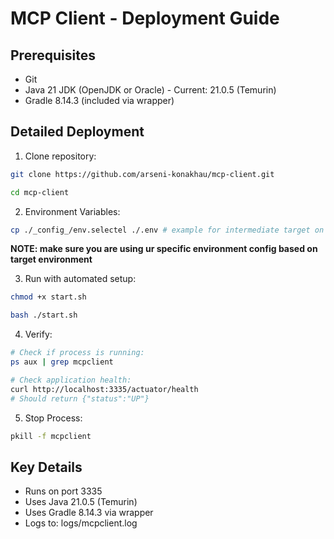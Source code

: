 # MCP Client - Deployment Guide

## Prerequisites
- Git
- Java 21 JDK (OpenJDK or Oracle) - Current: 21.0.5 (Temurin)
- Gradle 8.14.3 (included via wrapper)


## Detailed Deployment

1. Clone repository:
```bash
git clone https://github.com/arseni-konakhau/mcp-client.git

cd mcp-client
```



2. Environment Variables:
```bash
cp ./_config_/env.selectel ./.env # example for intermediate target on selectel cloud
```
__NOTE: make sure you are using ur specific environment config based on target environment__



3. Run with automated setup:
```bash
chmod +x start.sh

bash ./start.sh
```



4. Verify:
```bash
# Check if process is running:
ps aux | grep mcpclient

# Check application health:
curl http://localhost:3335/actuator/health
# Should return {"status":"UP"}
```



5. Stop Process:
```bash
pkill -f mcpclient
```



## Key Details
- Runs on port 3335
- Uses Java 21.0.5 (Temurin)
- Uses Gradle 8.14.3 via wrapper
- Logs to: logs/mcpclient.log
